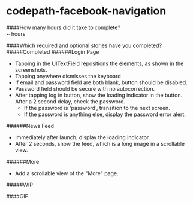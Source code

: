 codepath-facebook-navigation
============================

####How many hours did it take to complete?  
~ hours  


####Which required and optional stories have you completed?  
#####Completed
######Login Page
- Tapping in the UITextField repositions the elements, as shown in the screenshots.
- Tapping anywhere dismisses the keyboard
- If email and password field are both blank, button should be disabled.
- Password field should be secure with no autocorrection.
- After tapping log in button, show the loading indicator in the button. After a 2 second delay, check the password.
	- If the password is 'password', transition to the next screen.
	- If the password is anything else, display the password error alert.

######News Feed
- Immediately after launch, display the loading indicator.
- After 2 seconds, show the feed, which is a long image in a scrollable view.

######More
- Add a scrollable view of the "More" page. 

#####WIP
 

####GIF
